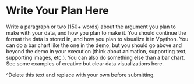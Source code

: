 # Write Your Plan Here

Write a paragraph or two (150+ words) about the argument you plan to make with your data, and how you plan to make it. You should continue the format the data is stored in, and how you plan to visualize it in Vpython. You can do a bar chart like the one in the demo, but you should go above and beyond the demo in your execution (think about animation, supporting text, supporting images, etc.). You can also do something else than a bar chart. See some examples of creative but clear data visualizations here.

^Delete this text and replace with your own before submitting. 
